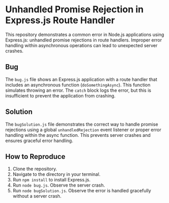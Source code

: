 # Unhandled Promise Rejection in Express.js Route Handler

This repository demonstrates a common error in Node.js applications using Express.js: unhandled promise rejections in route handlers.  Improper error handling within asynchronous operations can lead to unexpected server crashes.

## Bug

The `bug.js` file shows an Express.js application with a route handler that includes an asynchronous function (`doSomethingAsync`). This function simulates throwing an error.  The `catch` block logs the error, but this is insufficient to prevent the application from crashing.

## Solution

The `bugSolution.js` file demonstrates the correct way to handle promise rejections using a global `unhandledRejection` event listener or proper error handling within the async function.  This prevents server crashes and ensures graceful error handling.

## How to Reproduce

1. Clone the repository.
2. Navigate to the directory in your terminal.
3. Run `npm install` to install Express.js.
4. Run `node bug.js`. Observe the server crash.
5. Run `node bugSolution.js`. Observe the error is handled gracefully without a server crash.
